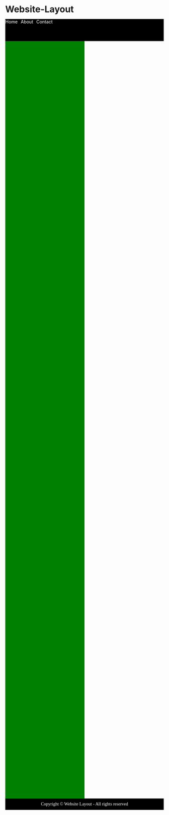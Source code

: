 # Website-Layout
<!DOCTYPE html>
<html lang="en">
<head>
    <meta charset="UTF-8">
    <meta http-equiv="X-UA-Compatible" content="IE=edge">
    <meta name="viewport" content="width=device-width, initial-scale=1.0">
    <title>Website Layout</title>
    <style>
        * {
            margin: 0;
            padding: 0;
        }
        .navbar {
            height: 70px;
            background-color: black;
            color: white;
        }
        .navbar ul {
            list-style-type: none;
            padding: 0;
            display: flex;
        }
        .navbar ul li {
            margin-right: 10px;
        }
        .navbar ul li a {
            color: white;
            text-decoration: none;
        }
        .container {
            display: flex;
        }
        .left, .right {
            height: 60vh;
            width: 50%;
        }
        .left {
            background-color: red;
            display: none;
        }
        .right {
            background-color: green;
        }
        header {
            font-family: cursive;
            background-color: black;
            color: white;
            text-align: center;
            padding: 10px;
        }
        footer {
            font-family: cursive;
            background-color: black;
            color: white;
            text-align: center;
            padding: 10px;
        }
    </style>
</head>
<body>
    <div class="navbar">
        <ul>
            <li><a href="#">Home</a></li>
            <li><a href="#">About</a></li>
            <li><a href="#">Contact</a></li>
        </ul>
    </div>
    <div class="container">
        <div class="left"></div>
        <div class="right"></div>
    </div>
    <footer>Copyright &copy; Website Layout - All rights reserved</footer>
</body>
</html>
